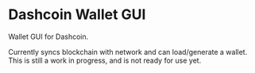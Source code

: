 Dashcoin Wallet GUI
=================

Wallet GUI for Dashcoin.

Currently syncs blockchain with network and can load/generate a wallet.
This is still a work in progress, and is not ready for use yet.
